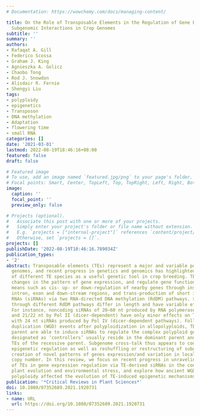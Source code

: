 ```yaml
---
# Documentation: https://wowchemy.com/docs/managing-content/

title: On the Role of Transposable Elements in the Regulation of Gene Expression and
  Subgenomic Interactions in Crop Genomes
subtitle: ''
summary: ''
authors:
- Rafaqat A. Gill
- Federico Scossa
- Graham J. King
- Agnieszka A. Golicz
- Chaobo Tong
- Rod J. Snowdon
- Alisdair R. Fernie
- Shengyi Liu
tags:
- polyploidy
- epigenetics
- Transposon
- DNA methylation
- Adaptation
- flowering time
- small RNA
categories: []
date: '2021-03-01'
lastmod: 2022-08-19T18:46:16+08:00
featured: false
draft: false

# Featured image
# To use, add an image named `featured.jpg/png` to your page's folder.
# Focal points: Smart, Center, TopLeft, Top, TopRight, Left, Right, BottomLeft, Bottom, BottomRight.
image:
  caption: ''
  focal_point: ''
  preview_only: false

# Projects (optional).
#   Associate this post with one or more of your projects.
#   Simply enter your project's folder or file name without extension.
#   E.g. `projects = ["internal-project"]` references `content/project/deep-learning/index.md`.
#   Otherwise, set `projects = []`.
projects: []
publishDate: '2022-08-19T10:46:16.789034Z'
publication_types:
- '2'
abstract: Transposable elements (TEs) represent a major and variable portion of plant
  genomes, and recent progress in genetics and genomics has highlighted the importance
  of different TE species as a useful genetic tool in crop breeding. TEs can cause
  changes in the pattern of gene expression, and regulate gene function by various
  means such as cis- up- or down-regulation of nearby genes through insertion at promoter,
  intron, exon and down-stream regions, and trans-production of short interfering
  RNAs (siRNAs) via two RNA-directed DNA methylation (RdDM) pathways. siRNAs generated
  through different RdDM pathways differ in length and have variable effects on TEs.
  For instance, noncoding siRNAs of 20–60 nt produced by RNA polymerase IV (dicer-independent)
  and 21/22 nt by Pol II (dicer-dependent) have only minor effects on TEs compared
  with 24 nt siRNAs produced by Pol IV (dicer-dependent pathways). Following whole-genome
  duplication (WGD) events after polyploidization in allopolyploids, TEs from either
  parent are able to induce siRNAs to regulate the complex polyploid genome. Those
  designated as ‘controllers’ usually reside in the dominant parent and affect the
  TEs of the recessive parent. Subgenome cross-talk thus appears to contribute to
  epigenetic regulation as well as reshuffling or restructuring of subgenomes and
  creation of novel patterns of genes expression/and variation in local or global
  copy number. In this review, we focus on recent progress in unraveling the role
  of TEs in gene expression regulation via TE-derived siRNAs in the context of polyploid
  plant evolution and environmental stress, and explore how ancient WGD and recent
  polyploidy affected the evolution of TE-induced epigenetic mechanisms.
publication: '*Critical Reviews in Plant Sciences*'
doi: 10.1080/07352689.2021.1920731
links:
- name: URL
  url: https://doi.org/10.1080/07352689.2021.1920731
---
```

